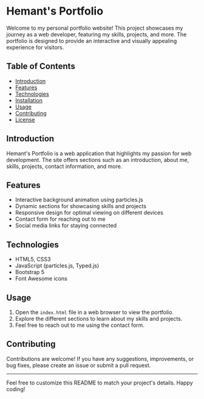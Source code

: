 # Hemant's Portfolio

Welcome to my personal portfolio website! This project showcases my journey as a web developer, featuring my skills, projects, and more. The portfolio is designed to provide an interactive and visually appealing experience for visitors.

## Table of Contents
- [Introduction](#introduction)
- [Features](#features)
- [Technologies](#technologies)
- [Installation](#installation)
- [Usage](#usage)
- [Contributing](#contributing)
- [License](#license)

## Introduction

Hemant's Portfolio is a web application that highlights my passion for web development. The site offers sections such as an introduction, about me, skills, projects, contact information, and more.

## Features

- Interactive background animation using particles.js
- Dynamic sections for showcasing skills and projects
- Responsive design for optimal viewing on different devices
- Contact form for reaching out to me
- Social media links for staying connected

## Technologies

- HTML5, CSS3
- JavaScript (particles.js, Typed.js)
- Bootstrap 5
- Font Awesome icons


## Usage

1. Open the `index.html` file in a web browser to view the portfolio.
2. Explore the different sections to learn about my skills and projects.
3. Feel free to reach out to me using the contact form.

## Contributing

Contributions are welcome! If you have any suggestions, improvements, or bug fixes, please create an issue or submit a pull request.

---

Feel free to customize this README to match your project's details. Happy coding!

